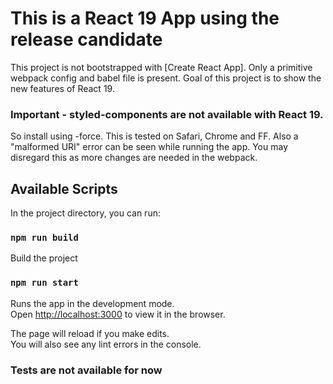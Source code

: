 # This is a React 19 App using the release candidate

This project is not bootstrapped with [Create React App].
Only a primitive webpack config and babel file is present.
Goal of this project is to show the new features of React 19.

### Important - styled-components are not available with React 19.
So install using -force. This is tested on Safari, Chrome and FF. Also a "malformed URI" error can be seen while running the app. You may disregard this as more changes are needed in the webpack.

## Available Scripts

In the project directory, you can run:

### `npm run build`

Build the project

### `npm run start`

Runs the app in the development mode.\
Open [http://localhost:3000](http://localhost:3000) to view it in the browser.

The page will reload if you make edits.\
You will also see any lint errors in the console.

### Tests are not available for now

